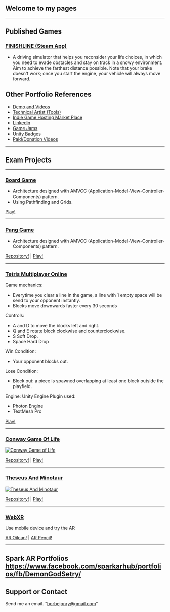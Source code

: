 ## Welcome to my pages

---
## Published Games
### [FINISHLINE (Steam App)](https://store.steampowered.com/app/2916040/FINISHLINE)
- A driving simulator that helps you reconsider your life choices, in which you need to evade obstacles and stay on track in a snowy environment. Aim to achieve the farthest distance possible. Note that your brake doesn't work; once you start the engine, your vehicle will always move forward. 

## Other Portfolio References
- [Demo and Videos](https://youtube.com/playlist?list=PLD5ouE-Qrt8AKdBgXADu0QiDfF3TA-NUv&si=6ExeTviSyfcteaLK)
- [Technical Artist (Tools)](https://jonryborbe.notion.site/Technical-Artist-0156927e34f946e0a76dcf1b6f79fa46)
- [Indie Game Hosting Market Place](https://borbejonry.itch.io/)
- [Linkedin](https://www.linkedin.com/in/jonryborbe/)
- [Game Jams](https://globalgamejam.org/users/setry-chirazaki)
- [Unity Badges](https://learn.unity.com/u/5ace0d7a880c640019bdb2de)
- [Paid/Donation Videos](https://youtube.com/playlist?list=PLD5ouE-Qrt8BYu-rPKMVQVnYER3X-jvBW&si=nq_9fZSF-lAuilKC)


---
## Exam Projects
---
### [Board Game](https://borbejonry.bitbucket.io/BoardGame01/index.html)
- Architecture designed with AMVCC (Application-Model-View-Controller-Components) pattern.
- Using Pathfinding and Grids.

[Play!](https://borbejonry.bitbucket.io/BoardGame01/index.html)

---
### [Pang Game](https://borbejonry.bitbucket.io/PangEntry_WebGL/index.html)
- Architecture designed with AMVCC (Application-Model-View-Controller-Components) pattern.

[Repository!](https://bitbucket.org/borbejonry/panggame) | [Play!](https://borbejonry.bitbucket.io/PangEntry_WebGL/index.html)

---
### [Tetris Multiplayer Online](https://borbejonry.bitbucket.io/website/tetris_network/index.html)

Game mechanics:
- Everytime you clear a line in the game, a line with 1 empty space will be send to your opponent instantly.
- Blocks move downwards faster every 30 seconds

Controls:
- A and D to move the blocks left and right.
- Q and E rotate block clockwise and counterclockwise.
- S Soft Drop.
- Space Hard Drop

Win Condition:
- Your opponent blocks out.

Lose Condition:
- Block out: a piece is spawned overlapping at least one block outside the playfield.

Engine: Unity Engine
Plugin used: 
- Photon Engine
- TextMesh Pro

[Play!](https://borbejonry.bitbucket.io/website/tetris_network/index.html)

---
### [Conway Game Of Life](https://www.youtube.com/watch?v=a_r12GPDj1U "Conway Game of Life")

[![Conway Game of Life](https://yt-embed.herokuapp.com/embed?v=a_r12GPDj1U)](https://www.youtube.com/watch?v=a_r12GPDj1U "Conway Game of Life")

[Repository!](https://bitbucket.org/borbejonry/sample-conway-game-of-life) | [Play!](https://borbejonry.bitbucket.io/SetryConwayGameOfLife/index.html)

---
### [Theseus And Minotaur](https://www.youtube.com/watch?v=ZRMiaXUaNFA "Theseus And Minotaur")

[![Theseus And Minotaur](https://yt-embed.herokuapp.com/embed?v=ZRMiaXUaNFA)](https://www.youtube.com/watch?v=ZRMiaXUaNFA "Theseus And Minotaur")

[Repository!](https://bitbucket.org/borbejonry/entrytheseusandminotaur) | [Play!](https://borbejonry.bitbucket.io/website/theseus_and_minotaur/index.html)

---
### [WebXR](https://borbejonry.bitbucket.io/website/webXR/index.html?model=default)

Use mobile device and try the AR

[AR Oilcan!](https://borbejonry.bitbucket.io/website/webXR/index.html?model=default) | 
[AR Pencil!](https://borbejonry.bitbucket.io/website/webXR/index.html?model=pencil)

---
Spark AR Portfolios
https://www.facebook.com/sparkarhub/portfolios/fb/DemonGodSetry/
---
## Support or Contact

Send me an email. "borbejonry@gmail.com"
